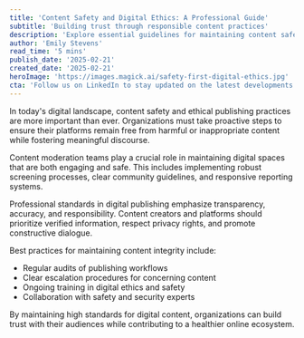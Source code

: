 ```yaml
---
title: 'Content Safety and Digital Ethics: A Professional Guide'
subtitle: 'Building trust through responsible content practices'
description: 'Explore essential guidelines for maintaining content safety and ethical standards in digital publishing, including best practices for content moderation and professional responsibility.'
author: 'Emily Stevens'
read_time: '5 mins'
publish_date: '2025-02-21'
created_date: '2025-02-21'
heroImage: 'https://images.magick.ai/safety-first-digital-ethics.jpg'
cta: 'Follow us on LinkedIn to stay updated on the latest developments in digital ethics and content safety practices. Join our community of professionals committed to maintaining high standards in online publishing.'
---
```


In today's digital landscape, content safety and ethical publishing practices are more important than ever. Organizations must take proactive steps to ensure their platforms remain free from harmful or inappropriate content while fostering meaningful discourse.

Content moderation teams play a crucial role in maintaining digital spaces that are both engaging and safe. This includes implementing robust screening processes, clear community guidelines, and responsive reporting systems.

Professional standards in digital publishing emphasize transparency, accuracy, and responsibility. Content creators and platforms should prioritize verified information, respect privacy rights, and promote constructive dialogue.

Best practices for maintaining content integrity include:
- Regular audits of publishing workflows
- Clear escalation procedures for concerning content
- Ongoing training in digital ethics and safety
- Collaboration with safety and security experts

By maintaining high standards for digital content, organizations can build trust with their audiences while contributing to a healthier online ecosystem.